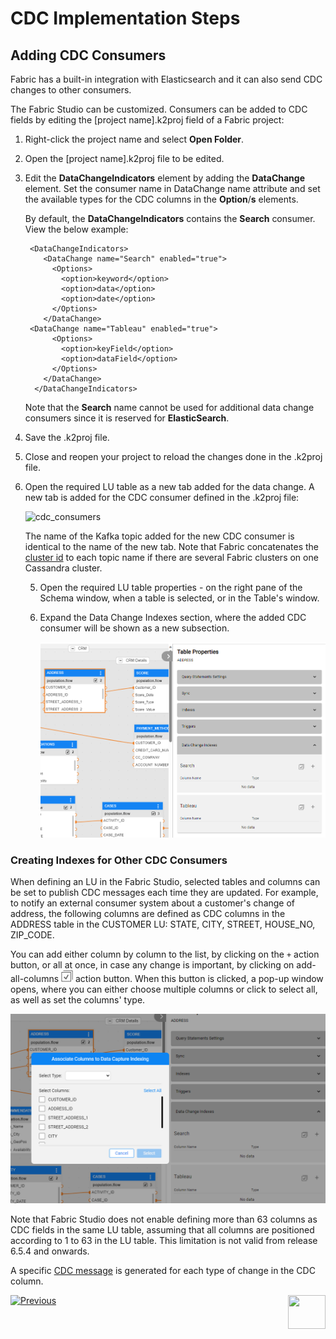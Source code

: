 # CDC Implementation Steps

## Adding CDC Consumers

Fabric has a built-in integration with Elasticsearch and it can also send CDC changes to other consumers. 

The Fabric Studio can be customized. Consumers can be added to CDC fields by editing the [project name].k2proj field of a Fabric project:


1. Right-click the project name and select **Open Folder**.

2. Open the [project name].k2proj file to be edited.

3. Edit the **DataChangeIndicators** element by adding the **DataChange** element. Set the consumer name in DataChange name attribute and set the available types for the CDC columns in the **Option**/**s** elements.

   By default, the **DataChangeIndicators** contains the **Search** consumer. View the below example:

   ```
    <DataChangeIndicators>
       <DataChange name="Search" enabled="true">
         <Options>
           <option>keyword</option>
           <option>data</option>
           <option>date</option>
         </Options>
       </DataChange>
   	<DataChange name="Tableau" enabled="true">
         <Options>
           <option>keyField</option>
           <option>dataField</option>
         </Options>
       </DataChange>
     </DataChangeIndicators>
   ```

   Note that the **Search** name cannot be used for additional data change consumers since it is reserved for **ElasticSearch**. 

   

5. Save the .k2proj file.

   <studio>

6. Close and reopen your project to reload the changes done in the .k2proj file.

7. Open the required LU table as a new tab added for the data change. A new tab is added for the CDC consumer defined in the .k2proj file: 

   ![cdc_consumers](images/cdc_consumers_tabs.png)

   

   The name of the Kafka topic added for the new CDC consumer is identical to the name of the new tab. 
   Note that Fabric concatenates the [cluster id](/articles/02_fabric_architecture/05_fabric_main_configuration_files.md#nodeid) to each topic name if there are several Fabric clusters on one Cassandra cluster.

   </studio>

   <web>

   5. Open the required LU table properties - on the right pane of the Schema window, when a table is selected, or in the Table's window. 

   6. Expand the Data Change Indexes section, where the added CDC consumer will be shown as a new subsection.

      ![](images/web_table_prop_cdc.png)

   </web>

### Creating Indexes for Other CDC Consumers

When defining an LU in the Fabric Studio, selected tables and columns can be set to publish CDC messages each time they are updated. 
For example, to notify an external consumer system about a customer's change of address, the following columns are defined as CDC columns in the ADDRESS table in the CUSTOMER LU: STATE, CITY, STREET, HOUSE_NO, ZIP_CODE.

<web>

You can add either column by column to the list, by clicking on the `+` action button, or all at once, in case any change is important, by clicking on add-all-columns  ![](images/web_table_prop_cdc_add_all.png) action button. When this button is clicked, a pop-up window opens, where you can either choose multiple columns or click to select all, as well as set the columns' type.

![](images/web_table_prop_cdc_add_all_popup.png)

</web>

Note that Fabric Studio does not enable defining more than 63 columns as CDC fields in the same LU table, assuming that all columns are positioned according to 1 to 63 in the LU table. This limitation is not valid from release 6.5.4 and onwards.

A specific [CDC message](03_cdc_messages.md) is generated for each type of change in the CDC column. 





[![Previous](/articles/images/Previous.png)](04_cdc_publication_flow.md)[<img align="right" width="60" height="54" src="/articles/images/Next.png">](06_cdc_configuration.md)
